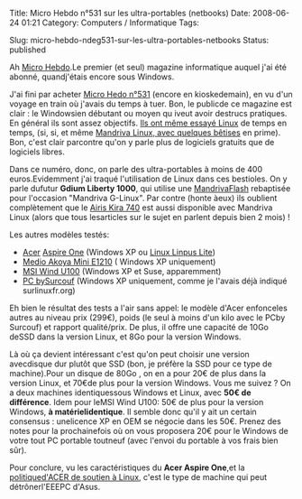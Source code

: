 Title: Micro Hebdo n°531 sur les ultra-portables (netbooks)
Date: 2008-06-24 01:21
Category: Computers / Informatique
Tags: <?xml version="1.0" encoding="utf-8"?>

Slug: micro-hebdo-ndeg531-sur-les-ultra-portables-netbooks
Status: published

Ah [Micro Hebdo](\%22http://www.01net.com/microhebdo\%22).Le premier (et seul) magazine informatique auquel j'ai été abonné, quandj'étais encore sous Windows.

J'ai fini par acheter [Micro Hedo n°531](\%22http://www.01net.com/Pdf_MH/som_MH.pdf\%22) (encore en kioskedemain), en vu d'un voyage en train où j'avais du temps à tuer. Bon, le publicde ce magazine est clair : le Windowsien débutant ou moyen qu iveut avoir destrucs pratiques. En général ils sont assez objectifs. [Ils ont même essayé Linux](\%22http://www.01net.com/editorial/382537/et-si-l-on-en-finissait-avec-windows-pour-passer-a-linux-./\%22) de temps en temps, (si, si, et même [Mandriva Linux, avec quelques bêtises](\%22http://www.01net.com/editorial/382542/mandriva-spring-one-2008.1-le-challenger/\%22) en prime). Bon, c'est clair parcontre qu'on y parle plus de logiciels gratuits que de logiciels libres.

Dans ce numéro, donc, on parle des ultra-portables à moins de 400 euros.Evidemment j'ai traqué l'utilisation de Linux dans ces bestioles. On y parle dufutur **Gdium Liberty 1000**, qui utilise une [MandrivaFlash](\%22http://store.mandriva.com/product_info.php?cPath=71&products_id=394\%22) rebaptisée pour l'occasion "Mandriva G-Linux". Par contre (honte àeux) ils oublient complètement que le [Airis Kira 740](\%22http://www.numerama.com/magazine/9295-Kira-la-nouvelle-gamme-d-Airis-pour-concurrencer-l-Eee-PC.html\%22) est aussi disponible avec Mandriva Linux (alors que tous lesarticles sur le sujet en parlent depuis bien 2 mois) !

Les autres modèles testés:

-   [Acer](\%22http://www.clubic.com/actualite-142966-aspire-one-details-photos-prix-ultraportable-acer.html\%22) [Aspire One](\%22http://www.clubic.com/actualite-142966-aspire-one-details-photos-prix-ultraportable-acer.html\%22) (Windows XP ou [Linux Linpus Lite](\%22/xampp/modules/cjaycontent/\%22))
-   [Medio Akoya Mini E1210](\%22http://www.generation-nt.com/medion-akoya-mini-e1210-ultra-portable-ordinateur-pc-actualite-93631.html\%22) ( Windows XP uniquement)
-   [MSI Wind U100](\%22http://www.mobifrance.com/news/2008-05-26/id11848/Premi-re-vid-o-du-netbook-MSI-Wind-U100/\%22) (Windows XP et Suse, apparemment)
-   [PC bySurcouf](\%22http://linuxfr.org//2008/05/05/24032.html\%22) (Windows XP uniquement, comme je l'avais déjà indiqué surlinuxfr.org)

Eh bien le résultat des tests a l'air sans appel: le modèle d'Acer enfonceles autres au niveau prix (299€), poids (le seul à moins d'un kilo avec le PCby Surcouf) et rapport qualité/prix. De plus, il offre une capacité de 10Go deSSD dans la version Linux, et 8Go pour la version Windows.

Là où ça devient intéressant c'est qu'on peut choisir une version avecdisque dur plutôt que SSD (bon, je préfère la SSD pour ce type de machine).Pour un disque de 80Go , on en a pour 20€ de plus dans la version Linux, et 70€de plus pour la version Windows. Vous me suivez ? On a deux machines identiquessous Windows et Linux, avec **50€ de différence**. Idem pour leMSI Wind U100: 50€ de plus pour la version Windows, **à matérielidentique**. Il semble donc qu'il y ait un certain consensus : unelicence XP en OEM se négocie dans les 50€. Prenez des notes pour la prochainefois où on vous proposera 20€ pour le Windows de votre tout PC portable toutneuf (avec l'envoi du portable à vos frais bien sûr).

Pour conclure, vu les caractéristiques du **Acer Aspire One**,et la [politiqued'ACER de soutien à Linux](\%22http://www.pcinpact.com/actu/news/43990-acer-linux-portables-offensive.htm\%22), c'est le type de machine qui peut détrônerl'EEEPC d'Asus.

